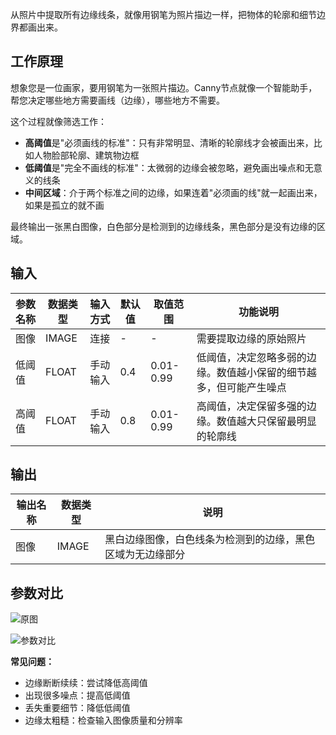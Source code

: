 从照片中提取所有边缘线条，就像用钢笔为照片描边一样，把物体的轮廓和细节边界都画出来。

## 工作原理

想象您是一位画家，要用钢笔为一张照片描边。Canny节点就像一个智能助手，帮您决定哪些地方需要画线（边缘），哪些地方不需要。

这个过程就像筛选工作：

- **高阈值**是"必须画线的标准"：只有非常明显、清晰的轮廓线才会被画出来，比如人物脸部轮廓、建筑物边框
- **低阈值**是"完全不画线的标准"：太微弱的边缘会被忽略，避免画出噪点和无意义的线条
- **中间区域**：介于两个标准之间的边缘，如果连着"必须画的线"就一起画出来，如果是孤立的就不画

最终输出一张黑白图像，白色部分是检测到的边缘线条，黑色部分是没有边缘的区域。

## 输入

| 参数名称 | 数据类型 | 输入方式 | 默认值 | 取值范围  | 功能说明                                                           |
| -------- | -------- | -------- | ------ | --------- | ---------------------------------------------------------- |
| 图像     | IMAGE    | 连接     | -      | -         | 需要提取边缘的原始照片                                             |
| 低阈值   | FLOAT    | 手动输入 | 0.4    | 0.01-0.99 | 低阈值，决定忽略多弱的边缘。数值越小保留的细节越多，但可能产生噪点 |
| 高阈值   | FLOAT    | 手动输入 | 0.8    | 0.01-0.99 | 高阈值，决定保留多强的边缘。数值越大只保留最明显的轮廓线           |

## 输出

| 输出名称 | 数据类型 | 说明                                                       |
| -------- | -------- | ---------------------------------------------------------- |
| 图像    | IMAGE    | 黑白边缘图像，白色线条为检测到的边缘，黑色区域为无边缘部分 |

## 参数对比

![原图](./asset/input.webp)

![参数对比](./asset/compare.webp)

**常见问题：**

- 边缘断断续续：尝试降低高阈值
- 出现很多噪点：提高低阈值
- 丢失重要细节：降低低阈值
- 边缘太粗糙：检查输入图像质量和分辨率
